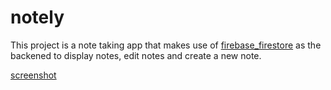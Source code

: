 # notely

This project is a note taking app that makes use of [firebase_firestore](https://pub.dev/packages/cloud_firestore) as the backened to display notes, edit notes and create a new note.

[screenshot](https://github.com/De-pitcher/notely/blob/main/screenshots/Screenshot%20from%202022-09-14%2011-05-28.png)